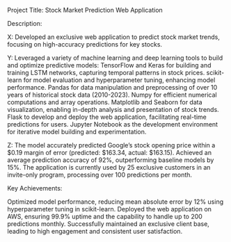 Project Title: Stock Market Prediction Web Application

Description:

X: Developed an exclusive web application to predict stock market trends, focusing on high-accuracy predictions for key stocks.

Y: Leveraged a variety of machine learning and deep learning tools to build and optimize predictive models:
    TensorFlow and Keras for building and training LSTM networks, capturing temporal patterns in stock prices.
    scikit-learn for model evaluation and hyperparameter tuning, enhancing model performance.
    Pandas for data manipulation and preprocessing of over 10 years of historical stock data (2010-2023).
    Numpy for efficient numerical computations and array operations.
    Matplotlib and Seaborn for data visualization, enabling in-depth analysis and presentation of stock trends.
    Flask to develop and deploy the web application, facilitating real-time predictions for users.
    Jupyter Notebook as the development environment for iterative model building and experimentation.

Z: The model accurately predicted Google’s stock opening price within a $0.19 margin of error (predicted: $163.34, actual: $163.15). Achieved an average prediction accuracy of 92%, outperforming baseline models by 15%. The application is currently used by 25 exclusive customers in an invite-only program, processing over 100 predictions per month.

Key Achievements:

Optimized model performance, reducing mean absolute error by 12% using hyperparameter tuning in scikit-learn.
Deployed the web application on AWS, ensuring 99.9% uptime and the capability to handle up to 200 predictions monthly.
Successfully maintained an exclusive client base, leading to high engagement and consistent user satisfaction.
